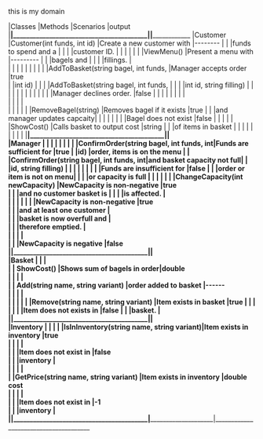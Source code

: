  this is my domain






|Classes   |Methods                                  |Scenarios                   |output
|__________|_________________________________________|____________________________|______________________________
|Customer  |Customer(int funds, int id)              |Create a new customer with  |--------
|          |                                         |funds to spend and a        |
|          |                                         |customer ID.                |
|          |                                         |                            |
|          |ViewMenu()                               |Present a menu with         |--------- 
|          |                                         |bagels and                  | 
|          |                                         |fillings.                   |    
|          |                                         |                            |
|          |                                         |                            |
|          |AddToBasket(string bagel, int funds,     |Manager accepts order       |true            
|          |int id)                                  |                            |
|          |AddToBasket(string bagel, int funds,     |                            |
|          |int id, string filling)                  |                            |
|          |                                         |                            |
|          |                                         |                            |
|          |                                         |Manager declines order.     |false
|          |                                         |                            |
|          |                                         |                            |         
|          |                                         |                            |                              
|          |                                         |                            |
|          |RemoveBagel(string)                      |Removes bagel if it exists  |true
|          |                                         |and manager updates capcaity|
|          |                                         |                            |
|          |                                         |Bagel does not exist        |false
|          |                                         |                            |
|          |ShowCost()                               |Calls basket to output cost |string
|          |										 |of items in basket		  |
|          |										 |							  |
|          |										 |							  |
|__________|_________________________________________|____________________________|                                                                       
|Manager   |                                         |                            |
|          |                                         | 							  |
|          |ConfirmOrder(string bagel, int funds, int|Funds are sufficient for 	  |true
|          |id)                                      |order, items is on the menu |
|          |ConfirmOrder(string bagel, int funds, int|and basket capacity not full|
|          |id, string filling)                    	 |                            |
|          |                                         |                            |
|          | 										 |Funds are insufficient for  |false
|          | 										 |order or item is not on menu|
|          | 										 |or capacity is full         |
|          |                                         |                            |
|          |ChangeCapacity(int newCapacity)          |NewCapacity is non-negative |true     
|          |                                         |and no customer basket is   |
|          |                                         |is affected.                |                
|          | 										 |                            |
|          |                                         |NewCapacity is non-negative |true   
|          |                                         |and at least one customer   |   
|          |                                         |basket is now overfull and  |   
|          |                                         |therefore emptied.          |   
|          |                                         |                            |   
|          |                                         |NewCapacity is negative     |false   
|__________|_________________________________________|____________________________|                                                                       
|Basket    |                                         |                            |          
|          | ShowCost()                              |Shows sum of bagels in order|double                                                                             
|          |                                         |                            |         
|          | Add(string name, string variant)        |order added to basket       |------                                                            
|          |                                         |                            |                                          
|          |                                         |							  |
|          |Remove(string name, string variant)      |Item exists in basket       |true
|          |                                         |							  |
|          |                                         |Item does not exists in 	  |false
|          |                                         |basket.					  |
|__________|_________________________________________|____________________________|                                                                       
|Inventory |  									     |							  |
|          |IsInInventory(string name, string variant)|Item exists in inventory    |true                                                                                                              
|          |                                         |                            |                                     
|          |                                         |Item does not exist in      |false                                                           
|          |                                         |inventory                   |                                              
|          |                                         |                            |                                     
|          |GetPrice(string name, string variant)    |Item exists in inventory    |double cost                                                                                      
|          |                                         |                            |                                                                      
|          |                                         |Item does not exist in      |-1                                                                 
|          |                                         |inventory                   |                                                                      
|__________|_________________________________________|____________________________|______________________________________                                                        
                                                                                                                   